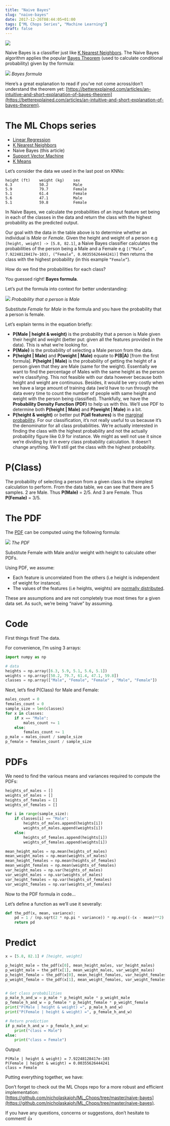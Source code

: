 ```yaml
---
title: "Naive Bayes"
slug: "naive-bayes"
date: 2017-12-26T08:44:05+01:00
tags: ["ML Chops Series", "Machine Learning"]
draft: false
---
```


![](/images/mlc-nb/nb-meme.jpeg)

Naive Bayes is a classifier just like [K Nearest Neighbors](/k-nearest-neighbors). The Naive Bayes algorithm applies the popular [Bayes Theorem](https://en.wikipedia.org/wiki/Bayes%27_theorem) (used to calculate conditional probability) given by the formula:

![](/images/mlc-nb/bayes-formula.png)
_Bayes formula_

Here’s a great explanation to read if you’ve not come across/don’t understand the theorem yet: [https://betterexplained.com/articles/an-intuitive-and-short-explanation-of-bayes-theorem](https://betterexplained.com/articles/an-intuitive-and-short-explanation-of-bayes-theorem).

# The ML Chops series
- [Linear Regression](/linear-regression)
- [K Nearest Neighbors](/k-nearest-neighbors)
- Naive Bayes (this article)
- [Support Vector Machine](/support-vector-machine)
- [K Means](/k-means)

Let’s consider the data we used in the last post on KNNs:

```
height (ft)    weight (kg)    sex  
6.3            50.2           Male  
5.9            79.7           Female  
5.1            61.4           Female  
5.6            47.1           Male  
5.1            59.8           Female
```

In Naive Bayes, we calculate the probabilities of an input feature set being in each of the classes in the data and return the class with the highest probability as the predicted output.

Our goal with the data in the table above is to determine whether an individual is _Male_ or _Female_. Given the height and weight of a person e.g `[height, weight] -> [5.8, 82.1]`, a Naive Bayes classifier calculates the probabilities of the person being a Male and a Female e.g `[(“Male”, 7.92248128417e-103), (“Female”, 0.00355626444241)]` then returns the class with the highest probability (in this example `“Female”`).

How do we find the probabilities for each class?

You guessed right! **Bayes formula**.

Let’s put the formula into context for better understanding:

![](/images/mlc-nb/male-person-prob.png)
_Probability that a person is Male_

Substitute _Female_ for _Male_ in the formula and you have the probability that a person is female.

Let’s explain terms in the equation briefly:

*   **P(Male | height & weight)** is the probability that a person is Male given their height and weight (better put: given all the features provided in the data). This is what we’re looking for.
*   **P(Male)** is the probability of selecting a Male person from the data.
*   **P(height | Male)** and **P(weight | Male)** equate to **P(B|A)** \[from the first formula\]. **P(height | Male)** is the probability of getting the height of a person given that they are Male (same for the weight). Essentially we want to find the percentage of Males with the same height as the person we’re classifying. This not feasible with our data however because both height and weight are continuous. Besides, it would be very costly when we have a large amount of training data (we’d have to run through the data every time to count the number of people with same height and weight with the person being classified). Thankfully, we have the **Probability Density Function (PDF)** to help us with this. We’ll use PDF to determine both **P(height | Male)** and **P(weight | Male)** in a bit.
*   **P(height & weight)** or better put **P(all features)** is the [marginal probability](https://en.wikipedia.org/wiki/Marginal_distribution). For our classification, it’s not really useful to us because it’s the denominator for all class probabilities. We’re actually interested in finding the class with the highest probability and not the actually probability figure like 0.9 for instance. We might as well not use it since we’re dividing by it in every class probability calculation. It doesn’t change anything. We’ll still get the class with the highest probability.

# P(Class)

The probability of selecting a person from a given class is the simplest calculation to perform. From the data table, we can see that there are 5 samples. 2 are Male. Thus **P(Male)** = 2/5. And 3 are Female. Thus **P(Female)** = 3/5.

# The PDF

The [PDF](https://en.wikipedia.org/wiki/Probability_density_function) can be computed using the following formula:

![](/images/mlc-nb/pdf.png)
_The PDF_

Substitute Female with Male and/or weight with height to calculate other PDFs.

Using PDF, we assume:

*   Each feature is uncorrelated from the others (i.e height is independent of weight for instance).
*   The values of the features (i.e heights, weights) are [normally distributed](https://www.thoughtco.com/what-is-normal-distribution-3026707).

These are assumptions and are not completely true most times for a given data set. As such, we’re being “naive” by assuming.

# Code

First things first! The data.

For convenience, I’m using 3 arrays:

```python
import numpy as np

# data  
heights = np.array([6.3, 5.9, 5.1, 5.6, 5.1])  
weights = np.array([50.2, 79.7, 61.4, 47.1, 59.8])  
classes = np.array(["Male", "Female", "Female" , "Male", "Female"])
```

Next, let’s find P(Class) for Male and Female:

```python
males_count = 0  
females_count = 0  
sample_size = len(classes)  
for x in classes:  
    if x == "Male":  
        males_count += 1  
    else:  
        females_count += 1  
p_male = males_count / sample_size  
p_female = females_count / sample_size
```

# PDFs

We need to find the various means and variances required to compute the PDFs:

```python
heights_of_males = []  
weights_of_males = []  
heights_of_females = []  
weights_of_females = []

for i in range(sample_size):  
    if classes[i] == "Male":  
        heights_of_males.append(heights[i])  
        weights_of_males.append(weights[i])  
    else:
        heights_of_females.append(heights[i])  
        weights_of_females.append(weights[i])

mean_height_males = np.mean(heights_of_males)  
mean_weight_males = np.mean(weights_of_males)  
mean_height_females = np.mean(heights_of_females)  
mean_weight_females = np.mean(weights_of_females)  
var_height_males = np.var(heights_of_males)  
var_weight_males = np.var(weights_of_males)  
var_height_females = np.var(heights_of_females)  
var_weight_females = np.var(weights_of_females)
```

Now to the PDF formula in code...

Let’s define a function as we’ll use it severally:

```python
def the_pdf(x, mean, variance):  
    pd = 1 / (np.sqrt(2 * np.pi * variance)) * np.exp((-(x - mean)**2) / (2 * variance))  
    return pd
```

# Predict

```python
x = [5.8, 82.1] # [height, weight]

p_height_male = the_pdf(x[0], mean_height_males, var_height_males)
p_weight_male = the_pdf(x[1], mean_weight_males, var_weight_males)
p_height_female = the_pdf(x[0], mean_height_females, var_height_females)
p_weight_female = the_pdf(x[1], mean_weight_females, var_weight_females)


# Get class probabilities  
p_male_h_and_w = p_male * p_height_male * p_weight_male  
p_female_h_and_w = p_female * p_height_female * p_weight_female  
print("P(Male | height & weight) =", p_male_h_and_w)  
print("P(Female | height & weight) =", p_female_h_and_w)

# Return prediction  
if p_male_h_and_w > p_female_h_and_w:  
    print("class = Male")  
else:  
    print("class = Female")
```

Output:

```
P(Male | height & weight) = 7.92248128417e-103  
P(Female | height & weight) = 0.00355626444241  
class = Female
```

Putting everything together, we have:

<script src="https://gist.github.com/nicholaskajoh/3ae130a7e7df91141c3efdbc7a989304.js"></script>

Don’t forget to check out the ML Chops repo for a more robust and efficient implementation: [https://github.com/nicholaskajoh/ML_Chops/tree/master/naive-bayes](https://github.com/nicholaskajoh/ML_Chops/tree/master/naive-bayes).

If you have any questions, concerns or suggestions, don’t hesitate to comment! 👍